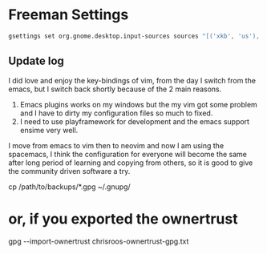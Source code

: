 # Freeman Settings

```bash
gsettings set org.gnome.desktop.input-sources sources "[('xkb', 'us'), ('ibus', 'Unikey')]"
```
## Update log
I did love and enjoy the key-bindings of vim, from the day I switch from the emacs, but I switch back shortly because of the 2 main reasons.
1. Emacs plugins works on my windows but the my vim got some problem and I have to dirty my configuration files so much to fixed.
2. I need to use playframework for development and the emacs support ensime very well.

I move from emacs to vim then to neovim and now I am using the spacemacs, I think the configuration for everyone will become the same after long period of learning and copying from others, so it is good to give the community driven software a try.

cp /path/to/backups/*.gpg ~/.gnupg/
# or, if you exported the ownertrust
gpg --import-ownertrust chrisroos-ownertrust-gpg.txt
